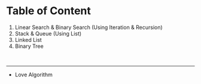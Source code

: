 # Table of Content
<ol>
  <li>Linear Search & Binary Search (Using Iteration & Recursion)</li>
  <li>Stack & Queue (Using List)</li>
  <li>Linked List</li>
  <li>Binary Tree</li>
</ol>

<br/><hr/>
- Love Algorithm
